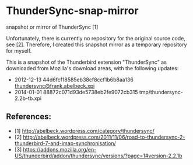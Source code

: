ThunderSync-snap-mirror
=======================

snapshot or mirror of ThunderSync [1]

Unfortunately, there is currently no repository for the original
source code, see [2].  Therefore, I created this snapshot mirror
as a temporary repository for myself.

This is a snapshot of the Thunderbird extension "ThunderSync" as
downloaded from Mozilla's download areas, with the following
updates:

- 2012-12-13 44d6fcf18585eb38cf8ccf1b6b8aa136  thundersync@frank.abelbeck.xpi
- 2014-01-01 88872c071d93de5738eb2fe9072cb315  tmp/thundersync-2.2b-tb.xpi

References:
-----------

- [1] http://abelbeck.wordpress.com/category/thundersync/
- [2] http://abelbeck.wordpress.com/2011/11/06/road-to-thundersync-2-thunderbird-7-and-imap-synchronisation/
- [3] https://addons.mozilla.org/en-US/thunderbird/addon/thundersync/versions/?page=1#version-2.2.1b
